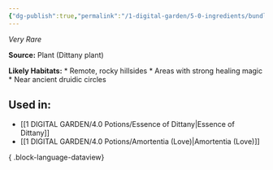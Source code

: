 ```yaml
---
{"dg-publish":true,"permalink":"/1-digital-garden/5-0-ingredients/bundle-of-dittany/","tags":["ingredient","rare"]}
---
```


*Very Rare*

**Source:** Plant (Dittany plant)

**Likely Habitats:** * Remote, rocky hillsides * Areas with strong healing magic * Near ancient druidic circles

## Used in:

- [[1 DIGITAL GARDEN/4.0 Potions/Essence of Dittany\|Essence of Dittany]]
- [[1 DIGITAL GARDEN/4.0 Potions/Amortentia (Love)\|Amortentia (Love)]]

{ .block-language-dataview}

